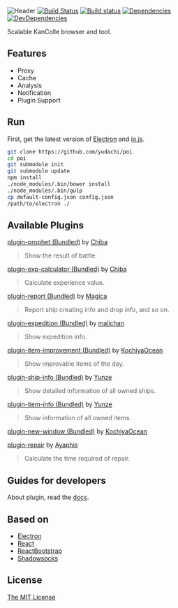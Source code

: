 ![Header](https://raw.githubusercontent.com/yudachi/poi/master/assets/img/header.png)
[![Build Status](https://travis-ci.org/yudachi/poi.svg?branch=master)](https://travis-ci.org/yudachi/poi)
[![Build status](https://ci.appveyor.com/api/projects/status/bpa1dvvjt33xxx5n?svg=true)](https://ci.appveyor.com/project/magica/poi)
[![Dependencies](https://david-dm.org/yudachi/poi.svg)](https://david-dm.org/yudachi/poi)
[![DevDependencies](https://david-dm.org/yudachi/poi/dev-status.svg)](https://david-dm.org/yudachi/poi#info=devDependencies)

Scalable KanColle browser and tool.

## Features

+ Proxy
+ Cache
+ Analysis
+ Notification
+ Plugin Support

## Run

First, get the latest version of [Electron](https://github.com/atom/electron) and [io.js](https://iojs.org).

```bash
git clone https://github.com/yudachi/poi
cd poi
git submodule init
git submodule update
npm install
./node_modules/.bin/bower install
./node_modules/.bin/gulp
cp default-config.json config.json
/path/to/electron ./
```

## Available Plugins
[plugin-prophet (Bundled)](https://github.com/yudachi/plugin-prophet) by [Chiba](https://github.com/Chibaheit)
>Show the result of battle.

[plugin-exp-calculator (Bundled)](https://github.com/yudachi/plugin-exp-calculator) by [Chiba](https://github.com/Chibaheit)
>Calculate experience value.

[plugin-report (Bundled)](https://github.com/yudachi/plugin-report) by [Magica](https://github.com/magicae)
>Report ship creating info and drop info, and so on.

[plugin-expedition (Bundled)](https://github.com/yudachi/plugin-expedition) by [malichan](https://github.com/malichan)
>Show expedition info.

[plugin-item-improvement (Bundled)](https://github.com/yudachi/plugin-item-improvement) by [KochiyaOcean](https://github.com/KochiyaOcean)
>Show improvable items of the day.

[plugin-ship-info (Bundled)](https://github.com/yudachi/plugin-ship-info) by [Yunze](https://github.com/myzwillmake)
>Show detailed information of all owned ships.

[plugin-item-info (Bundled)](https://github.com/yudachi/plugin-item-info) by [Yunze](https://github.com/myzwillmake)
>Show information of all owned items.

[plugin-new-window (Bundled)](https://github.com/yudachi/plugin-new-window) by [KochiyaOcean](https://github.com/KochiyaOcean)

[plugin-repair](https://github.com/Ayaphis/plugin-repair) by [Ayaphis](https://github.com/Ayaphis)
>Calculate the time required of repair.

## Guides for developers

About plugin, read the [docs](https://github.com/yudachi/poi/tree/master/docs).

## Based on

+ [Electron](https://github.com/atom/electron)
+ [React](https://github.com/facebook/react)
+ [ReactBootstrap](https://github.com/react-bootstrap/react-bootstrap/)
+ [Shadowsocks](https://github.com/shadowsocks/shadowsocks)

## License
[The MIT License](https://github.com/yudachi/poi/blob/master/LICENSE)
